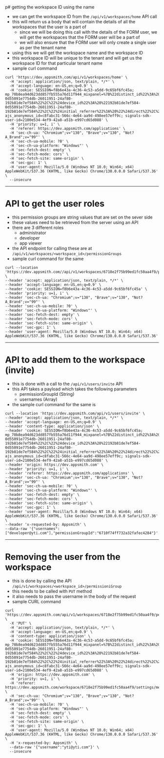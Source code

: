 p# getting the workspace ID using the name
- we can get the workspace ID from the `/api/v1/workspaces/home` API call
- this will return us a body that will contain the details of all the workspaces that the user is a part of
	- since we will be doing this call with the details of the FORM user, we will get the workspaces that the FORM user will be a part of
	- we will also ensure that the FORM user will only create a single user as per the tenant name
- using this we will get the workspace name and the workspace ID
- this workspace ID will be unique to the tenant and will get us the workspace ID for that particular tenant name
- sample curl command
```curl
curl 'https://dev.appsmith.com/api/v1/workspaces/home' \
  -H 'accept: application/json, text/plain, */*' \
  -H 'accept-language: en-US,en;q=0.9' \
  -H 'cookie: SESSION=f8b6e43a-4c36-4c53-a5dd-9c65bf6fc45a; mp_70b8ea94d623dd857fb555a76d11f944_mixpanel=%7B%22distinct_id%22%3A%20%22%24device%3A192b81de7ef584-0d55091e7754db-26011951-24af80-192b81de7ef584%22%2C%22%24device_id%22%3A%20%22192b81de7ef584-0d55091e7754db-26011951-24af80-192b81de7ef584%22%2C%22%24initial_referrer%22%3A%20%22%24direct%22%2C%22%24initial_referring_domain%22%3A%20%22%24direct%22%2C%22__mps%22%3A%20%7B%7D%2C%22__mpso%22%3A%20%7B%22%24initial_referrer%22%3A%20%22%24direct%22%2C%22%24initial_referring_domain%22%3A%20%22%24direct%22%7D%2C%22__mpus%22%3A%20%7B%7D%2C%22__mpa%22%3A%20%7B%7D%2C%22__mpu%22%3A%20%7B%7D%2C%22__mpr%22%3A%20%5B%5D%2C%22__mpap%22%3A%20%5B%5D%7D; ajs_anonymous_id=c8fabc31-566c-4e64-aa9d-498ee57eff9c; signals-sdk-user-id=2100e534-4ef9-42a8-a51b-e997cd65d088' \
  -H 'priority: u=1, i' \
  -H 'referer: https://dev.appsmith.com/applications' \
  -H 'sec-ch-ua: "Chromium";v="130", "Brave";v="130", "Not?A_Brand";v="99"' \
  -H 'sec-ch-ua-mobile: ?0' \
  -H 'sec-ch-ua-platform: "Windows"' \
  -H 'sec-fetch-dest: empty' \
  -H 'sec-fetch-mode: cors' \
  -H 'sec-fetch-site: same-origin' \
  -H 'sec-gpc: 1' \
  -H 'user-agent: Mozilla/5.0 (Windows NT 10.0; Win64; x64) AppleWebKit/537.36 (KHTML, like Gecko) Chrome/130.0.0.0 Safari/537.36' \
  --insecure
```

---
# API to get the user roles
- this permission groups are string values that are set on the sever side
- these values need to be retrieved from the server using an API
- there are 3 different roles
	- administrator
	- developer
	- app viewer
- the API endpoint for calling these are at `/api/v1/workspaces/<workspace_id>/permissionGroups`
- sample curl command for the same
```curl
curl --location 'https://dev.appsmith.com//api/v1/workspaces/6718e2f75b99ed1fc50aa4f9/permissionGroups' \
--header 'accept: application/json, text/plain, */*' \
--header 'accept-language: en-US,en;q=0.9' \
--header 'cookie: SESSION=f8b6e43a-4c36-4c53-a5dd-9c65bf6fc45a' \
--header 'priority: u=1, i' \
--header 'sec-ch-ua: "Chromium";v="130", "Brave";v="130", "Not?A_Brand";v="99"' \
--header 'sec-ch-ua-mobile: ?0' \
--header 'sec-ch-ua-platform: "Windows"' \
--header 'sec-fetch-dest: empty' \
--header 'sec-fetch-mode: cors' \
--header 'sec-fetch-site: same-origin' \
--header 'sec-gpc: 1' \
--header 'user-agent: Mozilla/5.0 (Windows NT 10.0; Win64; x64) AppleWebKit/537.36 (KHTML, like Gecko) Chrome/130.0.0.0 Safari/537.36'
```
---
# API to add them to the workspace (invite)
- this is done with a call to the `/api/v1/users/invite` API
- this API takes a payload which takes the following parameters 
	- permissionGroupId (String)
	- usernames (Array)
- the sample curl command for the same is
```curl
curl --location 'https://dev.appsmith.com/api/v1/users/invite' \
--header 'accept: application/json, text/plain, */*' \
--header 'accept-language: en-US,en;q=0.9' \
--header 'content-type: application/json' \
--header 'cookie: SESSION=f8b6e43a-4c36-4c53-a5dd-9c65bf6fc45a; mp_70b8ea94d623dd857fb555a76d11f944_mixpanel=%7B%22distinct_id%22%3A%20%22%24device%3A192b81de7ef584-0d55091e7754db-26011951-24af80-192b81de7ef584%22%2C%22%24device_id%22%3A%20%22192b81de7ef584-0d55091e7754db-26011951-24af80-192b81de7ef584%22%2C%22%24initial_referrer%22%3A%20%22%24direct%22%2C%22%24initial_referring_domain%22%3A%20%22%24direct%22%2C%22__mps%22%3A%20%7B%7D%2C%22__mpso%22%3A%20%7B%22%24initial_referrer%22%3A%20%22%24direct%22%2C%22%24initial_referring_domain%22%3A%20%22%24direct%22%7D%2C%22__mpus%22%3A%20%7B%7D%2C%22__mpa%22%3A%20%7B%7D%2C%22__mpu%22%3A%20%7B%7D%2C%22__mpr%22%3A%20%5B%5D%2C%22__mpap%22%3A%20%5B%5D%7D; ajs_anonymous_id=c8fabc31-566c-4e64-aa9d-498ee57eff9c; signals-sdk-user-id=2100e534-4ef9-42a8-a51b-e997cd65d088' \
--header 'origin: https://dev.appsmith.com' \
--header 'priority: u=1, i' \
--header 'referer: https://dev.appsmith.com/applications' \
--header 'sec-ch-ua: "Chromium";v="130", "Brave";v="130", "Not?A_Brand";v="99"' \
--header 'sec-ch-ua-mobile: ?0' \
--header 'sec-ch-ua-platform: "Windows"' \
--header 'sec-fetch-dest: empty' \
--header 'sec-fetch-mode: cors' \
--header 'sec-fetch-site: same-origin' \
--header 'sec-gpc: 1' \
--header 'user-agent: Mozilla/5.0 (Windows NT 10.0; Win64; x64) AppleWebKit/537.36 (KHTML, like Gecko) Chrome/130.0.0.0 Safari/537.36' \
--header 'x-requested-by: Appsmith' \
--data-raw '{"usernames":["developer@yti.com"],"permissionGroupId":"6710f74ff732a32fafec4284"}'
```
---
# Removing the user from the workspace
- this is done by calling the API `/api/v1/workspaces/<workspace_id>/permissioniGroup`
- this needs to be called with `PUT` method
- it also needs to pass the username in the body of the request
- sample CURL command
```curl
curl 'https://dev.appsmith.com/api/v1/workspaces/6718e2f75b99ed1fc50aa4f9/permissionGroup' \
  -X 'PUT' \
  -H 'accept: application/json, text/plain, */*' \
  -H 'accept-language: en-US,en;q=0.9' \
  -H 'content-type: application/json' \
  -H 'cookie: SESSION=f8b6e43a-4c36-4c53-a5dd-9c65bf6fc45a; mp_70b8ea94d623dd857fb555a76d11f944_mixpanel=%7B%22distinct_id%22%3A%20%22%24device%3A192b81de7ef584-0d55091e7754db-26011951-24af80-192b81de7ef584%22%2C%22%24device_id%22%3A%20%22192b81de7ef584-0d55091e7754db-26011951-24af80-192b81de7ef584%22%2C%22%24initial_referrer%22%3A%20%22%24direct%22%2C%22%24initial_referring_domain%22%3A%20%22%24direct%22%2C%22__mps%22%3A%20%7B%7D%2C%22__mpso%22%3A%20%7B%22%24initial_referrer%22%3A%20%22%24direct%22%2C%22%24initial_referring_domain%22%3A%20%22%24direct%22%7D%2C%22__mpus%22%3A%20%7B%7D%2C%22__mpa%22%3A%20%7B%7D%2C%22__mpu%22%3A%20%7B%7D%2C%22__mpr%22%3A%20%5B%5D%2C%22__mpap%22%3A%20%5B%5D%7D; ajs_anonymous_id=c8fabc31-566c-4e64-aa9d-498ee57eff9c; signals-sdk-user-id=2100e534-4ef9-42a8-a51b-e997cd65d088' \
  -H 'origin: https://dev.appsmith.com' \
  -H 'priority: u=1, i' \
  -H 'referer: https://dev.appsmith.com/workspace/6718e2f75b99ed1fc50aa4f9/settings/members' \
  -H 'sec-ch-ua: "Chromium";v="130", "Brave";v="130", "Not?A_Brand";v="99"' \
  -H 'sec-ch-ua-mobile: ?0' \
  -H 'sec-ch-ua-platform: "Windows"' \
  -H 'sec-fetch-dest: empty' \
  -H 'sec-fetch-mode: cors' \
  -H 'sec-fetch-site: same-origin' \
  -H 'sec-gpc: 1' \
  -H 'user-agent: Mozilla/5.0 (Windows NT 10.0; Win64; x64) AppleWebKit/537.36 (KHTML, like Gecko) Chrome/130.0.0.0 Safari/537.36' \
  -H 'x-requested-by: Appsmith' \
  --data-raw '{"username":"yti@yti.com"}' \
  --insecure
```